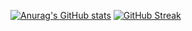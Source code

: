 <!-- ### Hi there 👋 -->

<!--
**yilkalargaw/yilkalargaw** is a ✨ _special_ ✨ repository because its `README.md` (this file) appears on your GitHub profile.

Here are some ideas to get you started:

- 🔭 I’m currently working on ...
- 🌱 I’m currently learning ...
- 👯 I’m looking to collaborate on ...
- 🤔 I’m looking for help with ...
- 💬 Ask me about ...
- 📫 How to reach me: ...
- 😄 Pronouns: ...
- ⚡ Fun fact: ...
-->

[![Anurag's GitHub stats](https://github-readme-stats.vercel.app/api?username=yilkalargaw)](https://github.com/anuraghazra/github-readme-stats)
[![GitHub Streak](https://streak-stats.demolab.com/?user=DenverCoder1&theme=dark)](https://git.io/streak-stats)
